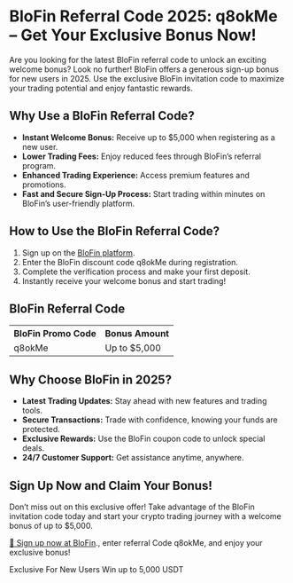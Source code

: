 <h1>BloFin Referral Code 2025: <span class="highlight">q8okMe</span> – Get Your Exclusive Bonus Now!</h1>

<p>Are you looking for the latest BloFin referral code to unlock an exciting welcome bonus? Look no further! BloFin offers a generous sign-up bonus for new users in 2025. Use the exclusive BloFin invitation code to maximize your trading potential and enjoy fantastic rewards.</p>
        
<h2>Why Use a BloFin Referral Code?</h2>
<ul>
<li><strong>Instant Welcome Bonus:</strong> Receive up to $5,000 when registering as a new user.</li>

<li><strong>Lower Trading Fees:</strong> Enjoy reduced fees through BloFin’s referral program.</li>
  
<li><strong>Enhanced Trading Experience:</strong> Access premium features and promotions.</li>
  
<li><strong>Fast and Secure Sign-Up Process:</strong> Start trading within minutes on BloFin’s user-friendly platform.</li>
  
</ul>
        
<h2>How to Use the BloFin Referral Code?</h2>
<ol>
<li>Sign up on the <a href="https://blofin.com/register?referral_code=q8okMe" target="_blank">BloFin platform</a>.</li>

<li>Enter the BloFin discount code <span class="highlight">q8okMe</span> during registration.</li>

<li>Complete the verification process and make your first deposit.</li>

<li>Instantly receive your welcome bonus and start trading!</li>

</ol>
        
<h2>BloFin Referral Code</h2>
<table>
<tr>
<th>BloFin Promo Code</th>
<th>Bonus Amount</th>
</tr>
<tr>
<td><span class="highlight">q8okMe</span></td>
<td>Up to $5,000</td>
</tr>
</table>
        
<h2>Why Choose BloFin in 2025?</h2>
<ul>
<li><strong>Latest Trading Updates:</strong> Stay ahead with new features and trading tools.</li>

<li><strong>Secure Transactions:</strong> Trade with confidence, knowing your funds are protected.</li>

<li><strong>Exclusive Rewards:</strong> Use the BloFin coupon code to unlock special deals.</li>

<li><strong>24/7 Customer Support:</strong> Get assistance anytime, anywhere.</li>
</ul>
        
<h2>Sign Up Now and Claim Your Bonus!</h2>

<p>Don’t miss out on this exclusive offer! Take advantage of the BloFin invitation code today and start your crypto trading journey with a welcome bonus of up to $5,000.</p>
        
<a href="#" class="btn">🚀 Sign up now at <a href="https://blofin.com/register?referral_code=q8okMe" target="_blank">BloFin</a>., enter referral Code <span class="highlight">q8okMe</span>, and enjoy your exclusive bonus!</a>

Exclusive For New Users Win up to 5,000 USDT
